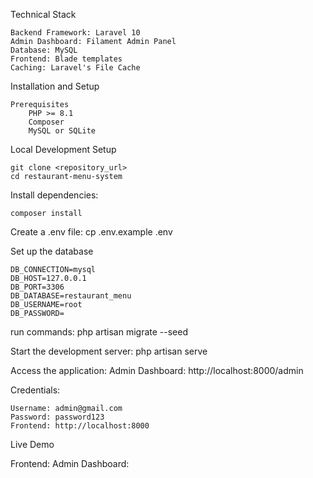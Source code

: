 Technical Stack
    
    Backend Framework: Laravel 10
    Admin Dashboard: Filament Admin Panel
    Database: MySQL
    Frontend: Blade templates
    Caching: Laravel's File Cache

Installation and Setup
    
    Prerequisites
        PHP >= 8.1
        Composer
        MySQL or SQLite

Local Development Setup
    
    git clone <repository_url>
    cd restaurant-menu-system

Install dependencies:
    
    composer install

Create a .env file:
    cp .env.example .env

Set up the database

    DB_CONNECTION=mysql
    DB_HOST=127.0.0.1
    DB_PORT=3306
    DB_DATABASE=restaurant_menu
    DB_USERNAME=root
    DB_PASSWORD=

run commands:
    php artisan migrate --seed

Start the development server:
    php artisan serve

Access the application:
    Admin Dashboard: http://localhost:8000/admin

Credentials:

    Username: admin@gmail.com
    Password: password123
    Frontend: http://localhost:8000

Live Demo

Frontend: 
Admin Dashboard: 
